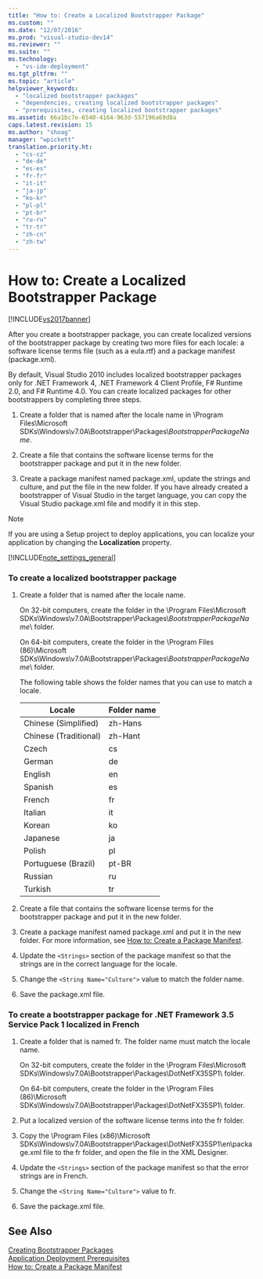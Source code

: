 ```yaml
---
title: "How to: Create a Localized Bootstrapper Package"
ms.custom: ""
ms.date: "12/07/2016"
ms.prod: "visual-studio-dev14"
ms.reviewer: ""
ms.suite: ""
ms.technology: 
  - "vs-ide-deployment"
ms.tgt_pltfrm: ""
ms.topic: "article"
helpviewer_keywords: 
  - "localized bootstrapper packages"
  - "dependencies, creating localized bootstrapper packages"
  - "prerequisites, creating localized bootstrapper packages"
ms.assetid: 66a1bc7e-6540-4164-963d-557196a69d8a
caps.latest.revision: 15
ms.author: "shoag"
manager: "wpickett"
translation.priority.ht: 
  - "cs-cz"
  - "de-de"
  - "es-es"
  - "fr-fr"
  - "it-it"
  - "ja-jp"
  - "ko-kr"
  - "pl-pl"
  - "pt-br"
  - "ru-ru"
  - "tr-tr"
  - "zh-cn"
  - "zh-tw"
---
```

# How to: Create a Localized Bootstrapper Package
[!INCLUDE[vs2017banner](../code-quality/includes/vs2017banner.md)]

After you create a bootstrapper package, you can create localized versions of the bootstrapper package by creating two more files for each locale: a software license terms file (such as a eula.rtf) and a package manifest (package.xml).  
  
 By default, Visual Studio 2010 includes localized bootstrapper packages only for .NET Framework 4, .NET Framework 4 Client Profile, F# Runtime 2.0, and F# Runtime 4.0. You can create localized packages for other bootstrappers by completing three steps.  
  
1.  Create a folder that is named after the locale name in \Program Files\Microsoft SDKs\Windows\v7.0A\Bootstrapper\Packages\\*BootstrapperPackageName*.  
  
2.  Create a file that contains the software license terms for the bootstrapper package and put it in the new folder.  
  
3.  Create a package manifest named package.xml, update the strings and culture, and put the file in the new folder. If you have already created a bootstrapper of Visual Studio in the target language, you can copy the Visual Studio package.xml file and modify it in this step.  
  
> [!NOTE]
>  If you are using a Setup project to deploy applications, you can localize your application by changing the **Localization** property.  
  
 [!INCLUDE[note_settings_general](../data-tools/includes/note_settings_general_md.md)]  
  
### To create a localized bootstrapper package  
  
1.  Create a folder that is named after the locale name.  
  
     On 32-bit computers, create the folder in the \Program Files\Microsoft SDKs\Windows\v7.0A\Bootstrapper\Packages\\*BootstrapperPackageName*\ folder.  
  
     On 64-bit computers, create the folder in the \Program Files (86)\Microsoft SDKs\Windows\v7.0A\Bootstrapper\Packages\\*BootstrapperPackageName*\ folder.  
  
     The following table shows the folder names that you can use to match a locale.  
  
    |Locale|Folder name|  
    |------------|-----------------|  
    |Chinese (Simplified)|zh-Hans|  
    |Chinese (Traditional)|zh-Hant|  
    |Czech|cs|  
    |German|de|  
    |English|en|  
    |Spanish|es|  
    |French|fr|  
    |Italian|it|  
    |Korean|ko|  
    |Japanese|ja|  
    |Polish|pl|  
    |Portuguese (Brazil)|pt-BR|  
    |Russian|ru|  
    |Turkish|tr|  
  
2.  Create a file that contains the software license terms for the bootstrapper package and put it in the new folder.  
  
3.  Create a package manifest named package.xml and put it in the new folder. For more information, see [How to: Create a Package Manifest](../deployment/how-to--create-a-package-manifest.md).  
  
4.  Update the `<Strings>` section of the package manifest so that the strings are in the correct language for the locale.  
  
5.  Change the `<String Name="Culture">` value to match the folder name.  
  
6.  Save the package.xml file.  
  
### To create a bootstrapper package for .NET Framework 3.5 Service Pack 1 localized in French  
  
1.  Create a folder that is named fr. The folder name must match the locale name.  
  
     On 32-bit computers, create the folder in the \Program Files\Microsoft SDKs\Windows\v7.0A\Bootstrapper\Packages\DotNetFX35SP1\ folder.  
  
     On 64-bit computers, create the folder in the \Program Files (86)\Microsoft SDKs\Windows\v7.0A\Bootstrapper\Packages\DotNetFX35SP1\ folder.  
  
2.  Put a localized version of the software license terms into the fr folder.  
  
3.  Copy the \Program Files (x86)\Microsoft SDKs\Windows\v7.0A\Bootstrapper\Packages\DotNetFX35SP1\en\package.xml file to the fr folder, and open the file in the XML Designer.  
  
4.  Update the `<Strings>` section of the package manifest so that the error strings are in French.  
  
5.  Change the `<String Name="Culture">` value to fr.  
  
6.  Save the package.xml file.  
  
## See Also  
 [Creating Bootstrapper Packages](../deployment/creating-bootstrapper-packages.md)   
 [Application Deployment Prerequisites](../deployment/application-deployment-prerequisites.md)   
 [How to: Create a Package Manifest](../deployment/how-to--create-a-package-manifest.md)